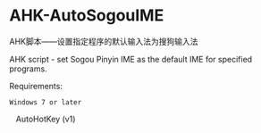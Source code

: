 ﻿# AHK-AutoSogouIME

AHK脚本——设置指定程序的默认输入法为搜狗输入法

AHK script - set Sogou Pinyin IME as the default IME for specified programs.


Requirements:

    Windows 7 or later

    AutoHotKey (v1)
